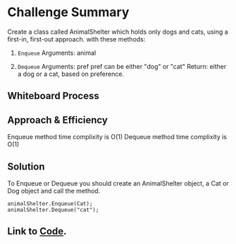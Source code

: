 # Challenge Summary
Create a class called AnimalShelter which holds only dogs and cats, using a first-in, first-out approach.
with these methods:
1. ``Enqueue``
Arguments: animal

2. ``Dequeue``
Arguments: pref
pref can be either "dog" or "cat"
Return: either a dog or a cat, based on preference.

## Whiteboard Process


## Approach & Efficiency
Enqueue method time complixity is O(1)
Dequeue method time complixity is O(1)

## Solution
To Enqueue or Dequeue you should create an AnimalShelter object, a Cat or Dog object and call the method.<br>

``animalShelter.Enqueue(Cat);``<br>
``animalShelter.Dequeue("cat");``<br>

## Link to [Code](../data-structures-project/AnimalShelter.cs).
